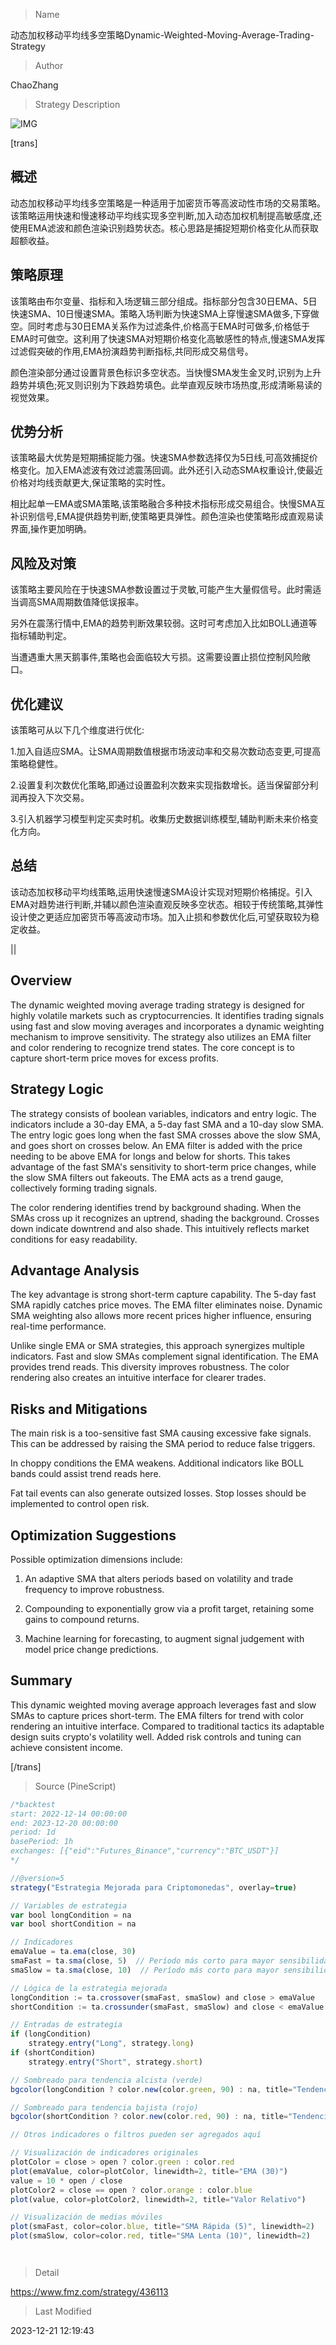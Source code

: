
> Name

动态加权移动平均线多空策略Dynamic-Weighted-Moving-Average-Trading-Strategy

> Author

ChaoZhang

> Strategy Description

![IMG](https://www.fmz.com/upload/asset/1a7a2af6fdd912734dd.png)

[trans]

## 概述

动态加权移动平均线多空策略是一种适用于加密货币等高波动性市场的交易策略。该策略运用快速和慢速移动平均线实现多空判断,加入动态加权机制提高敏感度,还使用EMA滤波和颜色渲染识别趋势状态。核心思路是捕捉短期价格变化从而获取超额收益。

## 策略原理  

该策略由布尔变量、指标和入场逻辑三部分组成。指标部分包含30日EMA、5日快速SMA、10日慢速SMA。策略入场判断为快速SMA上穿慢速SMA做多,下穿做空。同时考虑与30日EMA关系作为过滤条件,价格高于EMA时可做多,价格低于EMA时可做空。这利用了快速SMA对短期价格变化高敏感性的特点,慢速SMA发挥过滤假突破的作用,EMA扮演趋势判断指标,共同形成交易信号。

颜色渲染部分通过设置背景色标识多空状态。当快慢SMA发生金叉时,识别为上升趋势并填色;死叉则识别为下跌趋势填色。此举直观反映市场热度,形成清晰易读的视觉效果。

## 优势分析

该策略最大优势是短期捕捉能力强。快速SMA参数选择仅为5日线,可高效捕捉价格变化。加入EMA滤波有效过滤震荡回调。此外还引入动态SMA权重设计,使最近价格对均线贡献更大,保证策略的实时性。

相比起单一EMA或SMA策略,该策略融合多种技术指标形成交易组合。快慢SMA互补识别信号,EMA提供趋势判断,使策略更具弹性。颜色渲染也使策略形成直观易读界面,操作更加明确。

## 风险及对策  

该策略主要风险在于快速SMA参数设置过于灵敏,可能产生大量假信号。此时需适当调高SMA周期数值降低误报率。

另外在震荡行情中,EMA的趋势判断效果较弱。这时可考虑加入比如BOLL通道等指标辅助判定。

当遭遇重大黑天鹅事件,策略也会面临较大亏损。这需要设置止损位控制风险敞口。

## 优化建议

该策略可从以下几个维度进行优化:

1.加入自适应SMA。让SMA周期数值根据市场波动率和交易次数动态变更,可提高策略稳健性。

2.设置复利次数优化策略,即通过设置盈利次数来实现指数增长。适当保留部分利润再投入下次交易。

3.引入机器学习模型判定买卖时机。收集历史数据训练模型,辅助判断未来价格变化方向。

## 总结
该动态加权移动平均线策略,运用快速慢速SMA设计实现对短期价格捕捉。引入EMA对趋势进行判断,并辅以颜色渲染直观反映多空状态。相较于传统策略,其弹性设计使之更适应加密货币等高波动市场。加入止损和参数优化后,可望获取较为稳定收益。

||

## Overview  

The dynamic weighted moving average trading strategy is designed for highly volatile markets such as cryptocurrencies. It identifies trading signals using fast and slow moving averages and incorporates a dynamic weighting mechanism to improve sensitivity. The strategy also utilizes an EMA filter and color rendering to recognize trend states. The core concept is to capture short-term price moves for excess profits.   

## Strategy Logic

The strategy consists of boolean variables, indicators and entry logic. The indicators include a 30-day EMA, a 5-day fast SMA and a 10-day slow SMA. The entry logic goes long when the fast SMA crosses above the slow SMA, and goes short on crosses below. An EMA filter is added with the price needing to be above EMA for longs and below for shorts. This takes advantage of the fast SMA's sensitivity to short-term price changes, while the slow SMA filters out fakeouts. The EMA acts as a trend gauge, collectively forming trading signals.

The color rendering identifies trend by background shading. When the SMAs cross up it recognizes an uptrend, shading the background. Crosses down indicate downtrend and also shade. This intuitively reflects market conditions for easy readability.  

## Advantage Analysis 

The key advantage is strong short-term capture capability. The 5-day fast SMA rapidly catches price moves. The EMA filter eliminates noise. Dynamic SMA weighting also allows more recent prices higher influence, ensuring real-time performance. 

Unlike single EMA or SMA strategies, this approach synergizes multiple indicators. Fast and slow SMAs complement signal identification. The EMA provides trend reads. This diversity improves robustness. The color rendering also creates an intuitive interface for clearer trades.

## Risks and Mitigations

The main risk is a too-sensitive fast SMA causing excessive fake signals. This can be addressed by raising the SMA period to reduce false triggers.  

In choppy conditions the EMA weakens. Additional indicators like BOLL bands could assist trend reads here.

Fat tail events can also generate outsized losses. Stop losses should be implemented to control open risk.  

## Optimization Suggestions

Possible optimization dimensions include:

1. An adaptive SMA that alters periods based on volatility and trade frequency to improve robustness.

2. Compounding to exponentially grow via a profit target, retaining some gains to compound returns.

3. Machine learning for forecasting, to augment signal judgement with model price change predictions.

## Summary

This dynamic weighted moving average approach leverages fast and slow SMAs to capture prices short-term. The EMA filters for trend with color rendering an intuitive interface. Compared to traditional tactics its adaptable design suits crypto's volatility well. Added risk controls and tuning can achieve consistent income.

[/trans]



> Source (PineScript)

``` javascript
/*backtest
start: 2022-12-14 00:00:00
end: 2023-12-20 00:00:00
period: 1d
basePeriod: 1h
exchanges: [{"eid":"Futures_Binance","currency":"BTC_USDT"}]
*/

//@version=5
strategy("Estrategia Mejorada para Criptomonedas", overlay=true)

// Variables de estrategia
var bool longCondition = na
var bool shortCondition = na

// Indicadores
emaValue = ta.ema(close, 30)
smaFast = ta.sma(close, 5)  // Período más corto para mayor sensibilidad
smaSlow = ta.sma(close, 10)  // Período más corto para mayor sensibilidad

// Lógica de la estrategia mejorada
longCondition := ta.crossover(smaFast, smaSlow) and close > emaValue
shortCondition := ta.crossunder(smaFast, smaSlow) and close < emaValue

// Entradas de estrategia
if (longCondition)
    strategy.entry("Long", strategy.long)
if (shortCondition)
    strategy.entry("Short", strategy.short)

// Sombreado para tendencia alcista (verde)
bgcolor(longCondition ? color.new(color.green, 90) : na, title="Tendencia Alcista")

// Sombreado para tendencia bajista (rojo)
bgcolor(shortCondition ? color.new(color.red, 90) : na, title="Tendencia Bajista")

// Otros indicadores o filtros pueden ser agregados aquí

// Visualización de indicadores originales
plotColor = close > open ? color.green : color.red
plot(emaValue, color=plotColor, linewidth=2, title="EMA (30)")
value = 10 * open / close
plotColor2 = close == open ? color.orange : color.blue
plot(value, color=plotColor2, linewidth=2, title="Valor Relativo")

// Visualización de medias móviles
plot(smaFast, color=color.blue, title="SMA Rápida (5)", linewidth=2)
plot(smaSlow, color=color.red, title="SMA Lenta (10)", linewidth=2)




```

> Detail

https://www.fmz.com/strategy/436113

> Last Modified

2023-12-21 12:19:43
